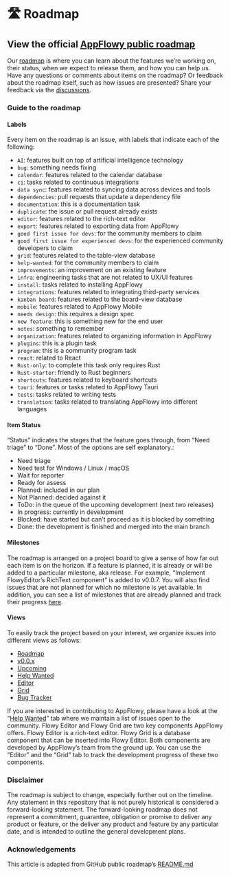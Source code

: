 # 🛣 Roadmap

## View the official [AppFlowy public roadmap](https://github.com/orgs/AppFlowy-IO/projects/5/views/12)

Our [roadmap](https://github.com/orgs/AppFlowy-IO/projects/5/views/12) is where you can learn about the features we’re working on, their status, when we expect to release them, and how you can help us. Have any questions or comments about items on the roadmap? Or feedback about the roadmap itself, such as how issues are presented? Share your feedback via the [discussions](https://github.com/AppFlowy-IO/AppFlowy/discussions).

### Guide to the roadmap

#### Labels

Every item on the roadmap is an issue, with labels that indicate each of the following:

* `AI`: features built on top of artificial intelligence technology
* `bug`: something needs fixing
* `calendar`: features related to the calendar database
* `ci`: tasks related to continuous integrations
* `data sync`: features related to syncing data across devices and tools
* `dependencies`: pull requests that update a dependency file
* `documentation`: this is a documentation task
* `duplicate`: the issue or pull request already exists
* `editor`: features related to the rich-text editor
* `export`: features related to exporting data from AppFlowy
* `good first issue for devs`: for the community members to claim
* `good first issue for experienced devs`: for the experienced community developers to claim
* `grid`: features related to the table-view database
* `help-wanted`: for the community members to claim
* `improvements`: an improvement on an existing feature
* `infra`: engineering tasks that are not related to UX/UI features
* `install`: tasks related to installing AppFlowy
* `integrations`: features related to integrating third-party services
* `kanban board`: features related to the board-view database
* `mobile`: features related to AppFlowy Mobile
* `needs design`: this requires a design spec
* `new feature`: this is something new for the end user
* `notes`: something to remember
* `organization`: features related to organizing information in AppFlowy
* `plugins`: this is a plugin task
* `program`: this is a community program task
* `react`: related to React
* `Rust-only`: to complete this task only requires Rust
* `Rust-starter`: friendly to Rust beginners
* `shortcuts`: features related to keyboard shortcuts
* `tauri`: features or tasks related to AppFlowy Tauri
* `tests`: tasks related to writing tests
* `translation`: tasks related to translating AppFlowy into different languages

#### Item Status

“Status” indicates the stages that the feature goes through, from “Need triage” to “Done”. Most of the options are self explanatory.:

* Need triage
* Need test for Windows / Linux / macOS
* Wait for reporter
* Ready for assess
* Planned: included in our plan
* Not Planned: decided against it
* ToDo: in the queue of the upcoming development (next two releases)
* In progress: currently in development
* Blocked: have started but can’t proceed as it is blocked by something
* Done: the development is finished and merged into the main branch

#### Milestones

The roadmap is arranged on a project board to give a sense of how far out each item is on the horizon. If a feature is planned, it is already or will be added to a particular milestone, aka release. For example, “Implement FlowyEditor’s RichText component” is added to v0.0.7. You will also find issues that are not planned for which no milestone is yet available. In addition, you can see a list of milestones that are already planned and track their progress [here](https://github.com/AppFlowy-IO/AppFlowy/milestones).

#### Views

To easily track the project based on your interest, we organize issues into different views as follows:

* [Roadmap](https://github.com/orgs/AppFlowy-IO/projects/5/views/12)
* [v0.0.x](https://github.com/orgs/AppFlowy-IO/projects/5/views/1)
* [Upcoming](https://github.com/orgs/AppFlowy-IO/projects/5/views/3)
* [Help Wanted](https://github.com/orgs/AppFlowy-IO/projects/5/views/4)
* [Editor](https://github.com/orgs/AppFlowy-IO/projects/5/views/5)
* [Grid](https://github.com/orgs/AppFlowy-IO/projects/5/views/6)
* [Bug Tracker](https://github.com/orgs/AppFlowy-IO/projects/5/views/9)

If you are interested in contributing to AppFlowy, please have a look at the “[Help Wanted](https://github.com/orgs/AppFlowy-IO/projects/5/views/4)” tab where we maintain a list of issues open to the community. Flowy Editor and Flowy Grid are two key components AppFlowy offers. Flowy Editor is a rich-text editor. Flowy Grid is a database component that can be inserted into Flowy Editor. Both components are developed by AppFlowy’s team from the ground up. You can use the “Editor” and the “Grid” tab to track the development progress of these two components.

### Disclaimer

The roadmap is subject to change, especially further out on the timeline. Any statement in this repository that is not purely historical is considered a forward-looking statement. The forward-looking roadmap does not represent a commitment, guarantee, obligation or promise to deliver any product or feature, or the deliver any product and feature by any particular date, and is intended to outline the general development plans.

### Acknowledgements

This article is adapted from GitHub public roadmap’s [README.md](https://github.com/github/roadmap)
